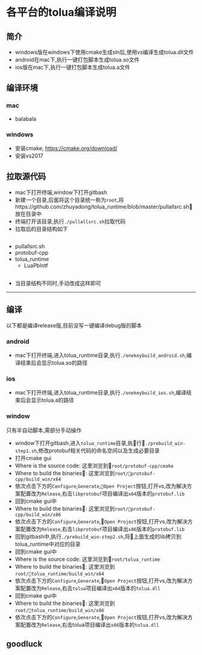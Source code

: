 # 各平台的tolua编译说明
## 简介
- windows版在windows下使用cmake生成sln后,使用vs编译生成tolua.dll文件
- android在mac下,执行一键打包脚本生成tolua.so文件
- ios版在mac下,执行一键打包脚本生成tolua.a文件

## 编译环境
### mac
- balabala
  
### windows
- 安装cmake, https://cmake.org/download/
- 安装vs2017

## 拉取源代码
- mac下打开终端,window下打开gitbash
- 新建一个目录,后面将这个目录统一称为`root`,将https://github.com/zhuyadong/tolua_runtime/blob/master/pullallsrc.sh放在目录中
- 终端打开该目录,执行`./pullallsrc.sh`拉取代码
- 拉取后的目录结构如下
  ```
- pullallsrc.sh
- protobuf-cpp
- tolua_runtime
  - LuaPbIntf
  ```
- 当目录结构不同时,手动改成这样即可

----
## 编译
以下都是编译release版,目前没写一键编译debug版的脚本
### android
- mac下打开终端,进入tolua_runtime目录,执行`./onekeybuild_android.sh`,编译结束后会显示tolua.so的路径

### ios
- mac下打开终端,进入tolua_runtime目录,执行`./onekeybuild_ios.sh`,编译结束后会显示tolua.a的路径

### window
只有半自动脚本,需部分手动操作
- window下打开gitbash,进入`tolua_runtime`目录,执行`./prebuild_win-step1.sh`,修改protobuf相关代码的命名空间以及生成必要目录
- 打开cmake gui
- Where is the source code: 这里浏览到`root/protobuf-cpp/cmake`
- Where to build the binaries: 这里浏览到`root/protobuf-cpp/build_win/x64`
- 依次点击下方的`Configure`,`Generate`,`Open Project`按钮,打开vs,改为解决方案配置改为`Release`,右击`libprotobuf`项目编译出`x64`版本的`protobuf.lib`
- 回到cmake gui中
- Where to build the binaries: 这里浏览到`root/protobuf-cpp/build_win/x86`
- 依次点击下方的`Configure`,`Generate`,`Open Project`按钮,打开vs,改为解决方案配置改为`Release`,右击`libprotobuf`项目编译出`x86`版本的`protobuf.lib`
- 回到gitbash中,执行`./prebuild_win-step2.sh`,将上面生成的lib拷贝到tolua_runtime中对应的目录
- 回到cmake gui中
- Where is the source code: 这里浏览到`root/tolua_runtime`
- Where to build the binaries: 这里浏览到`root/tolua_runtime/build_win/x64`
- 依次点击下方的`Configure`,`Generate`,`Open Project`按钮,打开vs,改为解决方案配置改为`Release`,右击`tolua`项目编译出`x64`版本的`tolua.dll`
- 回到cmake gui中
- Where to build the binaries: 这里浏览到`root/tolua_runtime/build_win/x86`
- 依次点击下方的`Configure`,`Generate`,`Open Project`按钮,打开vs,改为解决方案配置改为`Release`,右击tolua项目编译出`x86`版本的`tolua.dll`

## goodluck